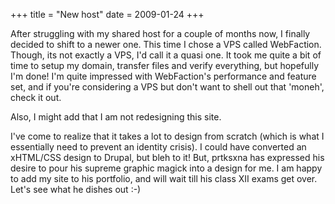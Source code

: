 +++
title = "New host"
date = 2009-01-24
+++

After struggling with my shared host for a couple of months now, I finally decided to shift to a newer one. This time I chose a VPS called WebFaction. Though, its not exactly a VPS, I'd call it a quasi one. It took me quite a bit of time to setup my domain, transfer files and verify everything, but hopefully I'm done! I'm quite impressed with WebFaction's performance and feature set, and if you're considering a VPS but don't want to shell out that 'moneh', check it out.

Also, I might add that I am not redesigning this site. 

I've come to realize that it takes a lot to design from scratch (which is what I essentially need to prevent an identity crisis). I could have converted an xHTML/CSS design to Drupal, but bleh to it! But, prtksxna has expressed his desire to pour his supreme graphic magick into a design for me. I am happy to add my site to his portfolio, and will wait till his class XII exams get over. Let's see what he dishes out :-)
